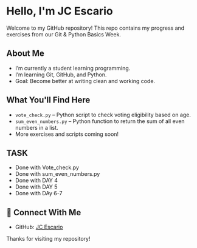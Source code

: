 # Hello, I'm JC Escario

Welcome to my GitHub repository! This repo contains my progress and exercises from our Git & Python Basics Week.

## About Me
-  I’m currently a student learning programming.
-  I’m learning Git, GitHub, and Python.
-  Goal: Become better at writing clean and working code.

##  What You'll Find Here
- `vote_check.py` – Python script to check voting eligibility based on age.
- `sum_even_numbers.py` – Python function to return the sum of all even numbers in a list.
- More exercises and scripts coming soon!

## TASK
- Done with Vote_check.py
- Done with sum_even_numbers.py
- Done with DAY 4
- Done with DAY 5
- Done with DAy 6-7

## 🔗 Connect With Me
- GitHub: [JC Escario](https://github.com/ughjaycee)

Thanks for visiting my repository!
